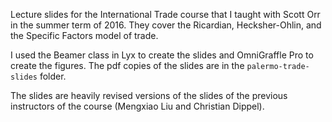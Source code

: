 Lecture slides for the International Trade course that I taught with Scott Orr in the summer term of 2016. They cover the Ricardian, Hecksher-Ohlin, and the Specific Factors model of trade.

I used the Beamer class in Lyx to create the slides and OmniGraffle Pro to create the figures. The pdf copies of the slides are in the `palermo-trade-slides` folder.

The slides are heavily revised versions of the slides of the previous instructors of the course (Mengxiao Liu and Christian Dippel).
